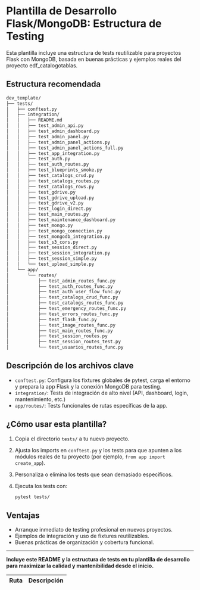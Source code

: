 # Plantilla de Desarrollo Flask/MongoDB: Estructura de Testing

Esta plantilla incluye una estructura de tests reutilizable para proyectos Flask con MongoDB, basada en buenas prácticas y ejemplos reales del proyecto edf_catalogotablas.

## Estructura recomendada

```bash
dev_template/
├── tests/
│   ├── conftest.py
│   ├── integration/
│   │   ├── README.md
│   │   ├── test_admin_api.py
│   │   ├── test_admin_dashboard.py
│   │   ├── test_admin_panel.py
│   │   ├── test_admin_panel_actions.py
│   │   ├── test_admin_panel_actions_full.py
│   │   ├── test_app_integration.py
│   │   ├── test_auth.py
│   │   ├── test_auth_routes.py
│   │   ├── test_blueprints_smoke.py
│   │   ├── test_catalogs_crud.py
│   │   ├── test_catalogs_routes.py
│   │   ├── test_catalogs_rows.py
│   │   ├── test_gdrive.py
│   │   ├── test_gdrive_upload.py
│   │   ├── test_gdrive_v2.py
│   │   ├── test_login_direct.py
│   │   ├── test_main_routes.py
│   │   ├── test_maintenance_dashboard.py
│   │   ├── test_mongo.py
│   │   ├── test_mongo_connection.py
│   │   ├── test_mongodb_integration.py
│   │   ├── test_s3_cors.py
│   │   ├── test_session_direct.py
│   │   ├── test_session_integration.py
│   │   ├── test_session_simple.py
│   │   └── test_upload_simple.py
│   └── app/
│       └── routes/
│           ├── test_admin_routes_func.py
│           ├── test_auth_routes_func.py
│           ├── test_auth_user_flow_func.py
│           ├── test_catalogs_crud_func.py
│           ├── test_catalogs_routes_func.py
│           ├── test_emergency_routes_func.py
│           ├── test_errors_routes_func.py
│           ├── test_flash_func.py
│           ├── test_image_routes_func.py
│           ├── test_main_routes_func.py
│           ├── test_session_routes.py
│           ├── test_session_routes_test.py
│           └── test_usuarios_routes_func.py
```

## Descripción de los archivos clave

- `conftest.py`: Configura los fixtures globales de pytest, carga el entorno y prepara la app Flask y la conexión MongoDB para testing.
- `integration/`: Tests de integración de alto nivel (API, dashboard, login, mantenimiento, etc.)
- `app/routes/`: Tests funcionales de rutas específicas de la app.

## ¿Cómo usar esta plantilla?

1. Copia el directorio `tests/` a tu nuevo proyecto.
2. Ajusta los imports en `conftest.py` y los tests para que apunten a los módulos reales de tu proyecto (por ejemplo, `from app import create_app`).
3. Personaliza o elimina los tests que sean demasiado específicos.
4. Ejecuta los tests con:

   ```bash
   pytest tests/
   ```

## Ventajas

- Arranque inmediato de testing profesional en nuevos proyectos.
- Ejemplos de integración y uso de fixtures reutilizables.
- Buenas prácticas de organización y cobertura funcional.

---

**Incluye este README y la estructura de tests en tu plantilla de desarrollo para maximizar la calidad y mantenibilidad desde el inicio.**

<!-- TESTS-AUTO-START -->
| Ruta | Descripción |
|------|-------------|
<!-- TESTS-AUTO-END -->
